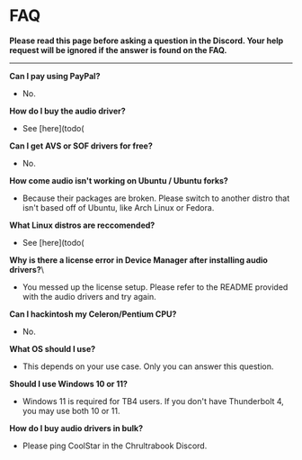 # FAQ
**Please read this page before asking a question in the Discord. Your help request will be ignored if the answer is found on the FAQ.**

-----

**Can I pay using PayPal?**
* No.

**How do I buy the audio driver?**
* See [here](todo(

**Can I get AVS or SOF drivers for free?**
* No.
 
**How come audio isn't working on Ubuntu / Ubuntu forks?**
* Because their packages are broken. Please switch to another distro that isn't based off of Ubuntu, like Arch Linux or Fedora.

**What Linux distros are reccomended?**
* See [here](todo(

**Why is there a license error in Device Manager after installing audio drivers?**\
* You messed up the license setup. Please refer to the README provided with the audio drivers and try again.

**Can I hackintosh my Celeron/Pentium CPU?**
* No.

**What OS should I use?**
* This depends on your use case. Only you can answer this question.

**Should I use Windows 10 or 11?**
* Windows 11 is required for TB4 users. If you don't have Thunderbolt 4, you may use both 10 or 11.

**How do I buy audio drivers in bulk?**
* Please ping CoolStar in the Chrultrabook Discord.
